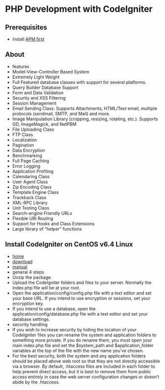 # PHP Development with CodeIgniter
## Prerequisites
* install [APM first](https://github.com/kimduho/webdev/wiki/Installing-APM---Apache-PHP-MySQL)

## About
* features
 * Model-View-Controller Based System
 * Extremely Light Weight
 * Full Featured database classes with support for several platforms.
 * Query Builder Database Support
 * Form and Data Validation
 * Security and XSS Filtering
 * Session Management
 * Email Sending Class. Supports Attachments, HTML/Text email, multiple protocols (sendmail, SMTP, and Mail) and more.
 * Image Manipulation Library (cropping, resizing, rotating, etc.). Supports GD, ImageMagick, and NetPBM
 * File Uploading Class
 * FTP Class
 * Localization
 * Pagination
 * Data Encryption
 * Benchmarking
 * Full Page Caching
 * Error Logging
 * Application Profiling
 * Calendaring Class
 * User Agent Class
 * Zip Encoding Class
 * Template Engine Class
 * Trackback Class
 * XML-RPC Library
 * Unit Testing Class
 * Search-engine Friendly URLs
 * Flexible URI Routing
 * Support for Hooks and Class Extensions
 * Large library of “helper” functions

## Install CodeIgniter on CentOS v6.4 Linux
* [home](http://www.codeigniter.com/)
 * [download](https://github.com/bcit-ci/CodeIgniter/archive/3.0rc3.zip)
 * [manual](http://www.codeigniter.com/userguide3/)
* general 4 steps
 * Unzip the package.
 * Upload the CodeIgniter folders and files to your server. Normally the index.php file will be at your root.
 * Open the application/config/config.php file with a text editor and set your base URL. If you intend to use encryption or sessions, set your encryption key.
 * If you intend to use a database, open the application/config/database.php file with a text editor and set your database settings.
* security handling
 * If you wish to increase security by hiding the location of your CodeIgniter files you can rename the system and application folders to something more private. If you do rename them, you must open your main index.php file and set the $system_path and $application_folder variables at the top of the file with the new name you’ve chosen.
 * For the best security, both the system and any application folders should be placed above web root so that they are not directly accessible via a browser. By default, .htaccess files are included in each folder to help prevent direct access, but it is best to remove them from public access entirely in case the web server configuration changes or doesn’t abide by the .htaccess.
